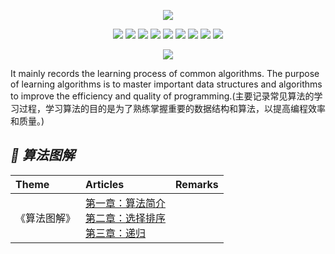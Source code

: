 <p align='center'>
<img src='https://upload-images.jianshu.io/upload_images/4164292-d338e3549088cef9.jpg?imageMogr2/auto-orient/strip%7CimageView2/2/w/1240'>
</p>

<p align='center'>
<img src="https://img.shields.io/badge/platform-iOS-ff69b4.svg">
<img src="https://img.shields.io/badge/language-Objective--C-orange.svg">
<img src="https://img.shields.io/badge/language-python-yellowgreen.svg">
<img src="https://img.shields.io/badge/language-shell-green.svg">
<img src="https://img.shields.io/badge/language-JavaScript-yellow.svg">
<img src="https://img.shields.io/badge/language-Java-yellow.svg">
<img src="https://img.shields.io/badge/language-PHP-yellow.svg">
<img src="https://img.shields.io/badge/language-C-yellow.svg">
<img src="https://img.shields.io/badge/language-C++-yellow.svg">
<!--<img src="https://img.shields.io/badge/blog-https://baohenglin.github.io-blue.svg">-->

</p>

<p align='center'>
<a href="https://baohenglin.github.io"><img src="https://img.shields.io/badge/blog-https://baohenglin.github.io-blue.svg"></a>
<!--<a href="https://juejin.im/user/57638ad8207703006b06e3ef"><img src="https://img.shields.io/badge/%E6%8E%98%E9%87%91-@bestswifter-fd6f32.svg?style=flat&colorA=1970fe"></a>
<a href="https://www.zhihu.com/people/bestswifter/activities"><img src="https://img.shields.io/badge/%E7%9F%A5%E4%B9%8E-@bestswifter-50E3C2.svg?style=flat&colorA=0083ea"></a>-->
<i<!--mg src="https://img.shields.io/badge/PR-welcome%20!-brightgreen.svg?colorA=a0cd34-->">
</p>

It mainly records the learning process of common algorithms. The purpose of learning algorithms is to master important data structures and algorithms to improve the efficiency and quality of programming.(主要记录常见算法的学习过程，学习算法的目的是为了熟练掌握重要的数据结构和算法，以提高编程效率和质量。)

## *📖 算法图解*
|Theme|Articles|Remarks|
|:--|:--|:--:
|《算法图解》|[第一章：算法简介](https://github.com/baohenglin/HLBlog/blob/master/Articles/%E7%AE%97%E6%B3%95%E5%9B%BE%E8%A7%A3/%E7%AC%AC1%E7%AB%A0%E7%AE%97%E6%B3%95%E7%AE%80%E4%BB%8B.md)<br>[第二章：选择排序](https://github.com/baohenglin/HLBlog/blob/master/Articles/%E7%AE%97%E6%B3%95%E5%9B%BE%E8%A7%A3/%E7%AC%AC2%E7%AB%A0%E9%80%89%E6%8B%A9%E6%8E%92%E5%BA%8F.md)<br>[第三章：递归](https://github.com/baohenglin/HLBlog/blob/master/Articles/%E7%AE%97%E6%B3%95%E5%9B%BE%E8%A7%A3/%E7%AC%AC3%E7%AB%A0%E9%80%92%E5%BD%92.md)<br>|
